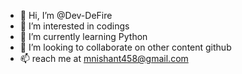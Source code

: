 - 👋 Hi, I’m @Dev-DeFire
- 👀 I’m interested in codings
- 🌱 I’m currently learning Python
- 💞️ I’m looking to collaborate on other content github
- 📫 reach me at mnishant458@gmail.com

<!---
Dev-DeFire/Dev-DeFire is a ✨ special ✨ repository because its `README.md` (this file) appears on your GitHub profile.
You can click the Preview link to take a look at your changes.
--->
